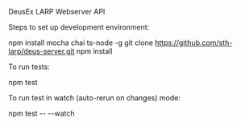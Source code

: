 DeusEx LARP Webserver API

Steps to set up development environment:
  
  npm install mocha chai ts-node -g
  git clone https://github.com/sth-larp/deus-server.git
  npm install

To run tests:

  npm test

To run test in watch (auto-rerun on changes) mode:

  npm test -- --watch
